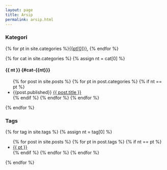```yaml
---
layout: page
title: Arsip
permalink: arsip.html
---
```

<h3 class='text-center'>Kategori</h3>
<p class='text-center'>{% for pt in site.categories %}<a href="#cat-{{pt[0]}}">{{pt[0]}}</a>, {% endfor %}</p>

{% for cat in site.categories %}
{% assign nt = cat[0] %}

#### {{ nt }} {#cat-{{nt}}}
<ul> 
  {% for post in site.posts %}
     {% for pt in post.categories %}
    {% if nt == pt %}
      <li>
        {{post.published}} <a href="{{ post.url }}">{{ post.title }}</a>
      </li>
    {% endif %}  
   {% endfor %} 
  {% endfor %}
</ul>  
{% endfor %}

<h3 class='text-center'>Tags</h3>
{% for tag in site.tags %}
{% assign nt = tag[0] %}

<ul> 
  {% for post in site.posts %}
     {% for pt in post.tags %}
    {% if nt == pt %}
      <li><a href="{{ post.url }}">{{ pt }}</a></li>
    {% endif %}  
   {% endfor %} 
  {% endfor %}
</ul>  
{% endfor %}
